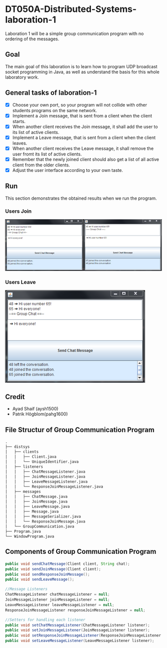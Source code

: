 # DT050A-Distributed-Systems-laboration-1
Laboration 1 will be a simple group communication program with no ordering of the messages.

## Goal
The main goal of this laboration is to learn how to program UDP broadcast socket programming in Java, as well as understand the basis for this whole laboratory work.



## General tasks of laboration-1
- [X] Choose your own port, so your program will not collide with other students programs on the same network.
- [X] Implement a Join message, that is sent from a client when the client starts.
- [X] When another client receives the Join message, it shall add the user to its list of active clients.
- [X] Implement a Leave message, that is sent from a client when the client leaves.
- [X] When another client receives the Leave message, it shall remove the user fromt its list of active clients.
- [X] Remember that the newly joined client should also get a list of all active client from the older clients.
- [X] Adjust the user interface according to your own taste.

## Run
This section demonstrates the obtained results when we run the program.

### Users Join
![Users joined](/Images/twoUsers.PNG)

### Users Leave
![User left](/Images/userLeft.PNG)

## Credit
- Ayad Shaif (aysh1500)
- Patrik Högblom(pahg1600)

## 

## File Structur of Group Communication Program
```
.
├── distsys
│   ├── clients
│   │   ├── Client.java
│   │   └── UniqueIdentifier.java
│   ├── listeners
│   │   ├── ChatMessageListener.java
│   │   ├── JoinMessageListener.java
│   │   ├── LeaveMessageListener.java
│   │   └── ResponseJoinMessageListener.java
│   ├── messages
│   │   ├── ChatMessage.java
│   │   ├── JoinMessage.java
│   │   ├── LeaveMessage.java
│   │   ├── Message.java
│   │   ├── MessageSerializer.java
│   │   └── ResponseJoinMessage.java
│   └── GroupCommunication.java
├── Program.java
└── WindowProgram.java
```

## Components of Group Communication Program

```java
public void sendChatMessage(Client client, String chat);
public void sendJoinMessage(Client client);
public void sendResponseJoinMessage();
public void sendLeaveMessage();
```

```java
//Message Listeners
ChatMessageListener chatMessageListener = null;
JoinMessageListener joinMessageListener = null;
LeaveMessageListener leaveMessageListener = null;
ResponseJoinMessageListener responseJoinMessageListener = null;
```

```java
//Setters for handling each listener
public void setChatMessageListener(ChatMessageListener listener);
public void setJoinMessageListener(JoinMessageListener listener);
public void setResponseJoinMessageListener(ResponseJoinMessageListener listener);
public void setLeaveMessageListener(LeaveMessageListener listener);
```